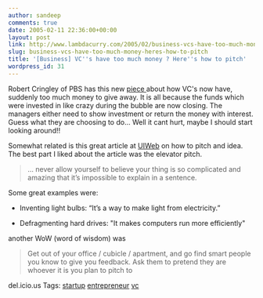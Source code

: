 ```yaml
---
author: sandeep
comments: true
date: 2005-02-11 22:36:00+00:00
layout: post
link: http://www.lambdacurry.com/2005/02/business-vcs-have-too-much-money-heres-how-to-pitch/
slug: business-vcs-have-too-much-money-heres-how-to-pitch
title: '[Business] VC''s have too much money ? Here''s how to pitch'
wordpress_id: 31
---
```


Robert Cringley of PBS has this new [piece ](http://www.pbs.org/cringely/pulpit/pulpit20050210.html)about how VC's now have, suddenly too much money to give away. It is all because the funds which were invested in like crazy during the bubble are now closing. The managers either need to show investment or return the money with interest. Guess what they are choosing to do... Well it cant hurt, maybe I should start looking around!!

Somewhat related is this great article at [UIWeb](http://www.uiweb.com/issues/issue38.htm) on how to pitch and idea. The best part I liked about the article was the elevator pitch.


<blockquote>... never allow yourself to believe your thing is so complicated and amazing that it’s impossible to explain in a sentence. </blockquote>



Some great examples were:


  
  * Inventing light bulbs: “It’s a way to make light from electricity.”
  
  * Defragmenting hard drives: "It makes computers run more efficiently"


another WoW (word of wisdom) was 


<blockquote>Get out of your office / cubicle / apartment, and go find smart people you know to give you feedback. Ask them to pretend they are whoever it is you plan to pitch to</blockquote>

del.icio.us Tags: [startup](http://del.icio.us/sss8ue/startup) [](http://del.icio.us/sss8ue/) [entrepreneur](http://del.icio.us/sss8ue/entrepreneur) [vc](http://del.icio.us/sss8ue/vc)
